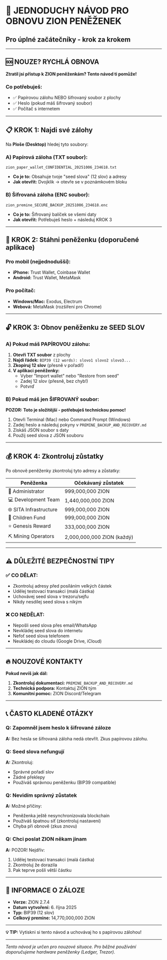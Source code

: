 # 🔑 JEDNODUCHY NÁVOD PRO OBNOVU ZION PENĚŽENEK
## Pro úplné začátečníky - krok za krokem

---

## 🆘 NOUZE? RYCHLÁ OBNOVA

**Ztratil jsi přístup k ZION peněženkám? Tento návod ti pomůže!**

### Co potřebuješ:
- ✅ Papírovou zálohu NEBO šifrovaný soubor z plochy
- ✅ Heslo (pokud máš šifrovaný soubor)
- ✅ Počítač s internetem

---

## 📋 KROK 1: Najdi své zálohy

Na **Ploše (Desktop)** hledej tyto soubory:

### A) Papírová záloha (TXT soubor):
```
zion_paper_wallet_CONFIDENTIAL_20251006_234618.txt
```
- **Co je to:** Obsahuje tvoje "seed slova" (12 slov) a adresy
- **Jak otevřít:** Dvojklik → otevře se v poznámkovém bloku

### B) Šifrovaná záloha (ENC soubor):
```
zion_premine_SECURE_BACKUP_20251006_234618.enc
```
- **Co je to:** Šifrovaný balíček se všemi daty
- **Jak otevřít:** Potřebuješ heslo + následuj KROK 3

---

## 📱 KROK 2: Stáhni peněženku (doporučené aplikace)

### Pro mobil (nejjednodušší):
- **iPhone:** Trust Wallet, Coinbase Wallet
- **Android:** Trust Wallet, MetaMask

### Pro počítač:
- **Windows/Mac:** Exodus, Electrum
- **Webová:** MetaMask (rozšíření pro Chrome)

---

## 🔓 KROK 3: Obnov peněženku ze SEED SLOV

### A) Pokud máš PAPÍROVOU zálohu:

1. **Otevři TXT soubor** z plochy
2. **Najdi řádek:** `BIP39 (12 words): slovo1 slovo2 slovo3...`
3. **Zkopíruj 12 slov** (přesně v pořadí!)
4. **V aplikaci peněženky:**
   - Vyber "Import wallet" nebo "Restore from seed"
   - Zadej 12 slov (přesně, bez chyb!)
   - Potvrď

### B) Pokud máš jen ŠIFROVANÝ soubor:

**POZOR: Toto je složitější - potřebuješ technickou pomoc!**

1. Otevři Terminal (Mac) nebo Command Prompt (Windows)
2. Zadej heslo a následuj pokyny v `PREMINE_BACKUP_AND_RECOVERY.md`
3. Získáš JSON soubor s daty
4. Použij seed slova z JSON souboru

---

## 💰 KROK 4: Zkontroluj zůstatky

Po obnově peněženky zkontroluj tyto adresy a zůstatky:

| Peněženka | Očekávaný zůstatek |
|-----------|-------------------|
| 👑 Administrator | 999,000,000 ZION |
| 💻 Development Team | 1,440,000,000 ZION |
| 🌐 SITA Infrastructure | 999,000,000 ZION |
| 👶 Children Fund | 999,000,000 ZION |
| ⭐ Genesis Reward | 333,000,000 ZION |
| ⛏️ Mining Operators | 2,000,000,000 ZION (každý) |

---

## ⚠️ DŮLEŽITÉ BEZPEČNOSTNÍ TIPY

### ✅ CO DĚLAT:
- Zkontroluj adresy před posíláním velkých částek
- Udělej testovací transakci (malá částka)
- Uchovávej seed slova v trezoru/sejfu
- Nikdy nesdílej seed slova s nikým

### ❌ CO NEDĚLAT:
- Nepošli seed slova přes email/WhatsApp
- Nevkládej seed slova do internetu
- Nefoť seed slova telefonem
- Neukládej do cloudu (Google Drive, iCloud)

---

## 🔥 NOUZOVÉ KONTAKTY

**Pokud nevíš jak dál:**

1. **Zkontroluj dokumentaci:** `PREMINE_BACKUP_AND_RECOVERY.md`
2. **Technická podpora:** Kontaktuj ZION tým
3. **Komunitní pomoc:** ZION Discord/Telegram

---

## 📞 ČASTO KLADENÉ OTÁZKY

### Q: Zapomněl jsem heslo k šifrované záloze
**A:** Bez hesla se šifrovaná záloha nedá otevřít. Zkus papírovou zálohu.

### Q: Seed slova nefungují
**A:** Zkontroluj:
- Správné pořadí slov
- Žádné překlepy
- Používáš správnou peněženku (BIP39 compatible)

### Q: Nevidím správný zůstatek
**A:** Možné příčiny:
- Peněženka ještě nesynchronizovala blockchain
- Používáš špatnou síť (zkontroluj nastavení)
- Chyba při obnově (zkus znovu)

### Q: Chci poslat ZION někam jinam
**A:** POZOR! Nejdřív:
1. Udělej testovací transakci (malá částka)
2. Zkontroluj že dorazila
3. Pak teprve pošli větší částku

---

## 📅 INFORMACE O ZÁLOZE

- **Verze:** ZION 2.7.4
- **Datum vytvoření:** 6. října 2025
- **Typ:** BIP39 (12 slov)
- **Celkový premine:** 14,770,000,000 ZION

---

**💡 TIP:** Vytiskni si tento návod a uchovávaj ho s papírovou zálohou!

---

*Tento návod je určen pro nouzové situace. Pro běžné používání doporučujeme hardware peněženky (Ledger, Trezor).*